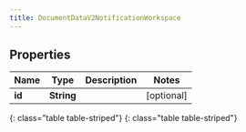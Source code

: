 ```yaml
---
title: DocumentDataV2NotificationWorkspace
---
```


## Properties

| Name | Type | Description | Notes |
| ------------ | ------------- | ------------- | ------------- |
| **id** | **String** |  |  [optional] |
{: class="table table-striped"}
{: class="table table-striped"}


